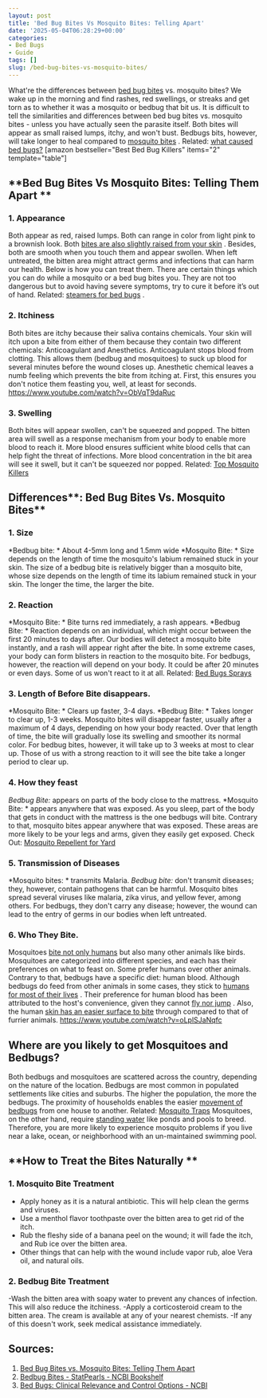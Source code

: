 ```yaml
---
layout: post
title: 'Bed Bug Bites Vs Mosquito Bites: Telling Apart'
date: '2025-05-04T06:28:29+00:00'
categories:
- Bed Bugs
- Guide
tags: []
slug: /bed-bug-bites-vs-mosquito-bites/
---
```


What're the differences between
[bed bug bites](https://pestpolicy.com/pictures-of-bed-bug-bites/)
vs. mosquito bites? We wake up in the morning and find rashes, red swellings, or streaks and get torn as to whether it was a mosquito or bedbug that bit us.
It is difficult to tell the similarities and differences between bed bug bites vs. mosquito bites - unless you have actually seen the parasite itself.
Both bites will appear as small raised lumps, itchy, and won't bust. Bedbugs bits, however, will take longer to heal compared to
[mosquito bites](https://pestpolicy.com/spider-bite-vs-mosquito-bite/)
. Related:
[what caused bed bugs?](https://pestpolicy.com/what-causes-bed-bugs/)
[amazon bestseller="Best Bed Bug Killers" items="2" template="table"]
## **Bed Bug Bites Vs Mosquito Bites: Telling Them Apart **
### **1. Appearance**
Both appear as red, raised lumps. Both can range in color from light pink to a brownish look. Both
[bites are also slightly raised from your skin](https://pestpolicy.com/can-bed-bugs-live-in-your-skin/)
. Besides, both are smooth when you touch them and appear swollen.
When left untreated, the bitten area might attract germs and infections that can harm our health. Below is how you can treat them.
There are certain things which you can do while a mosquito or a bed bug bites you. They are not too dangerous but to avoid having severe symptoms, try to cure it before it’s out of hand. Related:
[steamers for bed bugs](https://pestpolicy.com/best-bed-bug-steamer/)
.
### **2. Itchiness**
Both bites are itchy because their saliva contains chemicals. Your skin will itch upon a bite from either of them because they contain two different chemicals: Anticoagulant and Anesthetics.
Anticoagulant stops blood from clotting. This allows them (bedbug and mosquitoes) to suck up blood for several minutes before the wound closes up.
Anesthetic chemical leaves a numb feeling which prevents the bite from itching at. First, this ensures you don't notice them feasting you, well, at least for seconds.
https://www.youtube.com/watch?v=ObVqT9daRuc
### **3. Swelling**
Both bites will appear swollen, can't be squeezed and popped. The bitten area will swell as a response mechanism from your body to enable more blood to reach it.
More blood ensures sufficient white blood cells that can help fight the threat of infections. More blood concentration in the bit area will see it swell, but it can't be squeezed nor popped. Related:
[Top Mosquito Killers](https://pestpolicy.com/best-mosquito-killer/)
## **Differences****: Bed Bug Bites Vs. Mosquito Bites**
### **1. Size**
*Bedbug bite: *
About 4-5mm long and 1.5mm wide
*Mosquito Bite: *
Size depends on the length of time the mosquito's labium remained stuck in your skin.
The size of a bedbug bite is relatively bigger than a mosquito bite, whose size depends on the length of time its labium remained stuck in your skin. The longer the time, the larger the bite.
### **2. Reaction**
*Mosquito Bite: *
Bite turns red immediately, a rash appears.
*Bedbug Bite: *
Reaction depends on an individual, which might occur between the first 20 minutes to days after.
Our bodies will detect a mosquito bite instantly, and a rash will appear right after the bite. In some extreme cases, your body can form blisters in reaction to the mosquito bite.
For bedbugs, however, the reaction will depend on your body. It could be after 20 minutes or even days. Some of us won't react to it at all. Related:
[Bed Bugs Sprays](https://pestpolicy.com/best-bed-bug-spray/)
### **3. Length of Before Bite disappears.**
*Mosquito Bite: *
Clears up faster, 3-4 days.
*Bedbug Bite: *
Takes longer to clear up, 1-3 weeks.
Mosquito bites will disappear faster, usually after a maximum of 4 days, depending on how your body reacted. Over that length of time, the bite will gradually lose its swelling and smoother its normal color.
For bedbug bites, however, it will take up to 3 weeks at most to clear up. Those of us with a strong reaction to it will see the bite take a longer period to clear up.
### **4. How they feast**
*Bedbug Bite:*
appears on parts of the body close to the mattress.
*Mosquito Bite: *
appears anywhere that was exposed.
As you sleep, part of the body that gets in conduct with the mattress is the one bedbugs will bite. Contrary to that, mosquito bites appear anywhere that was exposed.
These areas are more likely to be your legs and arms, given they easily get exposed. Check Out:
[Mosquito Repellent for Yard](https://pestpolicy.com/best-mosquito-yard-spray/)
### **5. Transmission of Diseases**
*Mosquito bites: *
transmits Malaria.
*Bedbug bite:*
don't transmit diseases; they, however, contain pathogens that can be harmful.
Mosquito bites spread several viruses like malaria, zika virus, and yellow fever, among others. For bedbugs, they don't carry any disease; however, the wound can lead to the entry of germs in our bodies when left untreated.
### **6. Who They Bite.**
Mosquitoes
[bite not only humans](https://pestpolicy.com/do-fleas-bite-humans/)
but also many other animals like birds. Mosquitoes are categorized into different species, and each has their preferences on what to feast on. Some prefer humans over other animals.
Contrary to that, bedbugs have a specific diet: human blood. Although bedbugs do feed from other animals in some cases, they stick to
[humans for most of their lives](https://pestpolicy.com/can-fleas-live-in-human-hair/)
.
Their preference for human blood has been attributed to the host's convenience, given they cannot
[fly nor jump](https://pestpolicy.com/do-bed-bugs-fly/)
. Also, the human
[skin has an easier surface to bite](https://pestpolicy.com/can-bed-bugs-live-in-your-skin/)
through compared to that of furrier animals.
https://www.youtube.com/watch?v=oLplSJaNqfc
## **Where are you likely to get Mosquitoes and Bedbugs?**
Both bedbugs and mosquitoes are scattered across the country, depending on the nature of the location.
Bedbugs are most common in populated settlements like cities and suburbs. The higher the population, the more the bedbugs. The proximity of households enables the easier
[movement of bedbugs](https://pestpolicy.com/do-bed-bugs-jump/)
from one house to another.
Related:
[Mosquito Traps](https://pestpolicy.com/best-mosquito-trap/)
Mosquitoes, on the other hand, require
[standing water](https://pestpolicy.com/how-to-unclog-a-bathtub-drain-with-standing-water/)
like ponds and pools to breed. Therefore, you are more likely to experience mosquito problems if you live near a lake, ocean, or neighborhood with an un-maintained swimming pool.
## **How to Treat the Bites Naturally **
### **1. Mosquito Bite Treatment**
- Apply honey as it is a natural antibiotic. This will help clean the germs and viruses.
- Use a menthol flavor toothpaste over the bitten area to get rid of the itch.
- Rub the fleshy side of a banana peel on the wound; it will fade the itch, and Rub ice over the bitten area.
- Other things that can help with the wound include vapor rub, aloe Vera oil, and natural oils.
### **2. Bedbug Bite Treatment**
-Wash the bitten area with soapy water to prevent any chances of infection. This will also reduce the itchiness.
-Apply a corticosteroid cream to the bitten area. The cream is available at any of your nearest chemists. -If any of this doesn't work, seek medical assistance immediately.
## Sources:
1. [Bed Bug Bites vs. Mosquito Bites: Telling Them Apart](https://www.healthline.com/health/bed-bug-bites-vs-mosquito-bites)
2. [Bedbug Bites - StatPearls - NCBI Bookshelf](https://www.ncbi.nlm.nih.gov/books/NBK538128/)
3. [Bed Bugs: Clinical Relevance and Control Options - NCBI](https://www.ncbi.nlm.nih.gov/pmc/articles/PMC3255965/)
